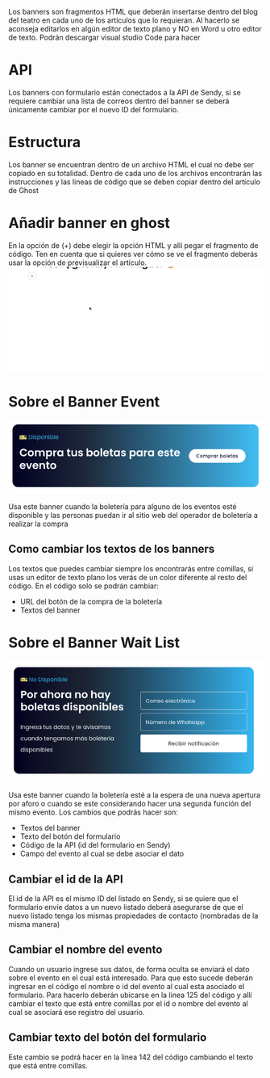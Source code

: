 Los banners son fragmentos HTML que deberán insertarse dentro del blog del teatro en cada uno de los artículos que lo requieran. Al hacerlo se aconseja editarlos en algún editor de texto plano y NO en Word u otro editor de texto. Podrán descargar visual studio Code para hacer

# API
Los banners con formulario están conectados a la API de Sendy, si se requiere cambiar una lista de correos dentro del banner se deberá únicamente cambiar por el nuevo ID del formulario.

# Estructura
Los banner se encuentran dentro de un archivo HTML el cual no debe ser copiado en su totalidad. Dentro de cada uno de los archivos encontrarán las instrucciones y las lineas de código que se deben copiar dentro del artículo de Ghost

# Añadir banner en ghost
En la opción de (+) debe elegir la opción HTML y allí pegar el fragmento de código. Ten en cuenta que si quieres ver cómo se ve el fragmento deberás usar la opción de previsualizar el artículo.
![ghost-example](https://github.com/teatro-santander/blog_banners/blob/master/img-examples/ghost-ejemplo.gif)

# Sobre el Banner Event
![banner-1](https://github.com/teatro-santander/blog_banners/blob/master/img-examples/event_banner.png)

Usa este banner cuando la boletería para alguno de los eventos esté disponible y las personas puedan ir al sitio web del operador de boletería a realizar la compra

## Como cambiar los textos de los banners
Los textos que puedes cambiar siempre los encontrarás entre comillas, si usas un editor de texto plano los verás de un color diferente al resto del código. En el código solo se podrán cambiar:
* URL del botón de la compra de la boletería
* Textos del banner

# Sobre el Banner Wait List
![banner-2](https://github.com/teatro-santander/blog_banners/blob/master/img-examples/Screen%20Shot%202021-07-16%20at%2015.40.28.png)

Usa este banner cuando la boletería esté a la espera de una nueva apertura por aforo o cuando se este considerando hacer una segunda función del mismo evento. Los cambios que podrás hacer son: 
* Textos del banner
* Texto del botón del formulario
* Código de la API (id del formulario en Sendy)
* Campo del evento al cual se debe asociar el dato

## Cambiar el id de la API
El id de la API es el mismo ID del listado en Sendy, si se quiere que el formulario envíe datos a un nuevo listado deberá asegurarse de que el nuevo listado tenga los mismas propiedades de contacto (nombradas de la misma manera)

## Cambiar el nombre del evento
Cuando un usuario ingrese sus datos, de forma oculta se enviará el dato sobre el evento en el cual está interesado. Para que esto sucede deberán ingresar en el código el nombre o id del evento al cual esta asociado el formulario. Para hacerlo deberán ubicarse en la linea 125 del código y allí cambiar el texto que está entre comillas por el id o nombre del evento al cual se asociará ese registro del usuario.

## Cambiar texto del botón del formulario
Este cambio se podrá hacer en la linea 142 del código cambiando el texto que está entre comillas. 
